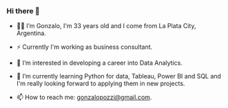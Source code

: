 ### Hi there 👋

- 👨‍💻 I’m Gonzalo, I'm 33 years old and I come from La Plata City, Argentina.

- ⚡ Currently I'm working as business consultant.

- 👀 I’m interested in developing a career into Data Analytics.

- 🌱 I’m currently learning Python for data, Tableau, Power BI and SQL and I'm really looking forward to applying them in new projects.

- 📫 How to reach me: gonzalopozzi@gmail.com.
